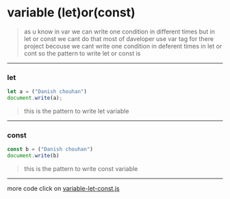 # variable (let)or(const)

> as u know in var we can write one condition in different times but in let or const we cant do that most of daveloper use var tag for there project becouse we cant write one condition in deferent times in  let or cont so the pattern to write let or const is 
---
### let 
```javascript
let a = ("Danish chouhan")
document.write(a);
```
> this is the pattern to write let variable 
---
### const
```javascript
const b = ("Danish chouhan")
document.write(b)
```
> this is the pattern to write const variable 
---
more code click on [variable-let-const.js](../js/variables-let-const.js)
